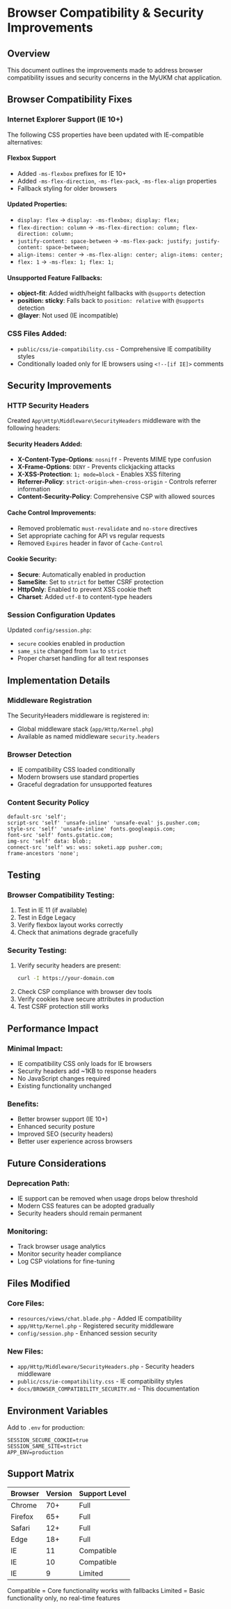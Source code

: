 # Browser Compatibility & Security Improvements

## Overview
This document outlines the improvements made to address browser compatibility issues and security concerns in the MyUKM chat application.

## Browser Compatibility Fixes

### Internet Explorer Support (IE 10+)
The following CSS properties have been updated with IE-compatible alternatives:

#### Flexbox Support
- Added `-ms-flexbox` prefixes for IE 10+
- Added `-ms-flex-direction`, `-ms-flex-pack`, `-ms-flex-align` properties
- Fallback styling for older browsers

#### Updated Properties:
- `display: flex` → `display: -ms-flexbox; display: flex;`
- `flex-direction: column` → `-ms-flex-direction: column; flex-direction: column;`
- `justify-content: space-between` → `-ms-flex-pack: justify; justify-content: space-between;`
- `align-items: center` → `-ms-flex-align: center; align-items: center;`
- `flex: 1` → `-ms-flex: 1; flex: 1;`

#### Unsupported Feature Fallbacks:
- **object-fit**: Added width/height fallbacks with `@supports` detection
- **position: sticky**: Falls back to `position: relative` with `@supports` detection
- **@layer**: Not used (IE incompatible)

### CSS Files Added:
- `public/css/ie-compatibility.css` - Comprehensive IE compatibility styles
- Conditionally loaded only for IE browsers using `<!--[if IE]>` comments

## Security Improvements

### HTTP Security Headers
Created `App\Http\Middleware\SecurityHeaders` middleware with the following headers:

#### Security Headers Added:
- **X-Content-Type-Options**: `nosniff` - Prevents MIME type confusion
- **X-Frame-Options**: `DENY` - Prevents clickjacking attacks
- **X-XSS-Protection**: `1; mode=block` - Enables XSS filtering
- **Referrer-Policy**: `strict-origin-when-cross-origin` - Controls referrer information
- **Content-Security-Policy**: Comprehensive CSP with allowed sources

#### Cache Control Improvements:
- Removed problematic `must-revalidate` and `no-store` directives
- Set appropriate caching for API vs regular requests
- Removed `Expires` header in favor of `Cache-Control`

#### Cookie Security:
- **Secure**: Automatically enabled in production
- **SameSite**: Set to `strict` for better CSRF protection
- **HttpOnly**: Enabled to prevent XSS cookie theft
- **Charset**: Added `utf-8` to content-type headers

### Session Configuration Updates
Updated `config/session.php`:
- `secure` cookies enabled in production
- `same_site` changed from `lax` to `strict`
- Proper charset handling for all text responses

## Implementation Details

### Middleware Registration
The SecurityHeaders middleware is registered in:
- Global middleware stack (`app/Http/Kernel.php`)
- Available as named middleware `security.headers`

### Browser Detection
- IE compatibility CSS loaded conditionally
- Modern browsers use standard properties
- Graceful degradation for unsupported features

### Content Security Policy
```
default-src 'self';
script-src 'self' 'unsafe-inline' 'unsafe-eval' js.pusher.com;
style-src 'self' 'unsafe-inline' fonts.googleapis.com;
font-src 'self' fonts.gstatic.com;
img-src 'self' data: blob:;
connect-src 'self' ws: wss: soketi.app pusher.com;
frame-ancestors 'none';
```

## Testing

### Browser Compatibility Testing:
1. Test in IE 11 (if available)
2. Test in Edge Legacy
3. Verify flexbox layout works correctly
4. Check that animations degrade gracefully

### Security Testing:
1. Verify security headers are present:
   ```bash
   curl -I https://your-domain.com
   ```
2. Check CSP compliance with browser dev tools
3. Verify cookies have secure attributes in production
4. Test CSRF protection still works

## Performance Impact

### Minimal Impact:
- IE compatibility CSS only loads for IE browsers
- Security headers add ~1KB to response headers
- No JavaScript changes required
- Existing functionality unchanged

### Benefits:
- Better browser support (IE 10+)
- Enhanced security posture
- Improved SEO (security headers)
- Better user experience across browsers

## Future Considerations

### Deprecation Path:
- IE support can be removed when usage drops below threshold
- Modern CSS features can be adopted gradually
- Security headers should remain permanent

### Monitoring:
- Track browser usage analytics
- Monitor security header compliance
- Log CSP violations for fine-tuning

## Files Modified

### Core Files:
- `resources/views/chat.blade.php` - Added IE compatibility
- `app/Http/Kernel.php` - Registered security middleware
- `config/session.php` - Enhanced session security

### New Files:
- `app/Http/Middleware/SecurityHeaders.php` - Security headers middleware
- `public/css/ie-compatibility.css` - IE compatibility styles
- `docs/BROWSER_COMPATIBILITY_SECURITY.md` - This documentation

## Environment Variables

Add to `.env` for production:
```env
SESSION_SECURE_COOKIE=true
SESSION_SAME_SITE=strict
APP_ENV=production
```

## Support Matrix

| Browser | Version | Support Level |
|---------|---------|---------------|
| Chrome | 70+ | Full |
| Firefox | 65+ | Full |
| Safari | 12+ | Full |
| Edge | 18+ | Full |
| IE | 11 | Compatible |
| IE | 10 | Compatible |
| IE | 9 | Limited |

Compatible = Core functionality works with fallbacks
Limited = Basic functionality only, no real-time features
